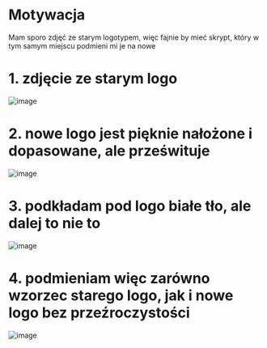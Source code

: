 # Motywacja
Mam sporo zdjęć ze starym logotypem, więc fajnie by mieć skrypt, który w tym samym miejscu podmieni mi je na nowe


# 1. zdjęcie ze starym logo

![image](https://github.com/user-attachments/assets/1a5de6a2-bff6-4a91-a184-1f5c2fc71555)


# 2. nowe logo jest pięknie nałożone i dopasowane, ale prześwituje
![image](https://github.com/user-attachments/assets/0fcf3879-2c9f-4875-af77-6922c7a1488b)


# 3. podkładam pod logo białe tło, ale dalej to nie to
![image](https://github.com/user-attachments/assets/6571f329-16c8-407b-a3bc-ff657ef08f5e)


# 4. podmieniam więc zarówno wzorzec starego logo, jak i nowe logo bez przeźroczystości
![image](https://github.com/user-attachments/assets/23b5e50e-bbec-452c-a766-a917d624f7c5)
